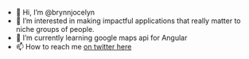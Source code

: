 - 👋 Hi, I’m @brynnjocelyn
- 👀 I’m interested in making impactful applications that really matter to niche groups of people.
- 🌱 I’m currently learning google maps api for Angular
- 📫 How to reach me [on twitter here](https://twitter.com/BlackGirlCoding)

<!---
brynnjocelyn/brynnjocelyn is a ✨ special ✨ repository because its `README.md` (this file) appears on your GitHub profile.
You can click the Preview link to take a look at your changes.
--->
